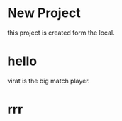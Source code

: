 # New Project

this project is created form the local.

# hello

virat is the big match player.

# rrr
